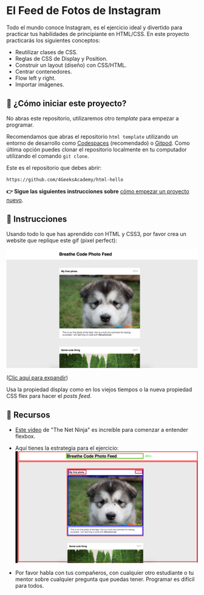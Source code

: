 <!-- hide -->
# El Feed de Fotos de Instagram
<!-- endhide -->

Todo el mundo conoce Instagram, es el ejercicio ideal y divertido para practicar tus habilidades de principiante en HTML/CSS. En este proyecto practicarás los siguientes conceptos:

- Reutilizar clases de CSS.
- Reglas de CSS de Display y Position.
- Construir un layout (diseño) con CSS/HTML.
- Centrar contenedores.
- Flow left y right.
- Importar imágenes.

## 🌱 ¿Cómo iniciar este proyecto?

No abras este repositorio, utilizaremos otro *template* para empezar a programar.

Recomendamos que abras el repositorio `html template` utilizando un entorno de desarrollo como [Codespaces](https://4geeks.com/es/lesson/tutorial-de-github-codespaces) (recomendado) o [Gitpod](https://4geeks.com/es/lesson/como-utilizar-gitpod). Como última opción puedes clonar el repositorio localmente en tu computador utilizando el comando `git clone`.

Este es el repositorio que debes abrir:

```text
https://github.com/4GeeksAcademy/html-hello
```

**👉 Sigue las siguientes instrucciones sobre** [cómo empezar un proyecto nuevo](https://4geeks.com/es/lesson/como-comenzar-un-proyecto-de-codificacion).

## 📝 Instrucciones

Usando todo lo que has aprendido con HTML y CSS3, por favor crea un website que replique este gif (pixel perfect):

<img src="https://github.com/breatheco-de/exercise-instagram-feed/blob/master/preview.gif?raw=true" /> 

([Clic aquí para expandir](https://github.com/breatheco-de/exercise-instagram-feed/blob/master/preview.gif?raw=true))

Usa la propiedad display como en los viejos tiempos o la nueva propiedad CSS flex para hacer el *posts feed*.

## 📒 Recursos

- [Este video](https://www.youtube.com/watch?v=Y8zMYaD1bz0) de "The Net Ninja" es increíble para comenzar a entender flexbox.

- Aquí tienes la estrategia para el ejercicio: ![Instagram Photo Feed Strategy](https://github.com/breatheco-de/exercise-instagram-feed/blob/master/strategy.png?raw=true)

- Por favor habla con tus compañeros, con cualquier otro estudiante o tu mentor sobre cualquier pregunta que puedas tener. Programar es difícil para todos.

